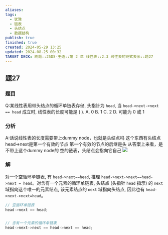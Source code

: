 ```yaml
---
aliases: 
tags:
  - 犹豫
  - 链表
  - 头结点
  - 数据结构
publish: true
finished: true
created: 2024-05-29 13:25
updated: 2024-08-25 00:32
TARGET DECK: 刷题::25DS-王道::第 2 章 线性表::2.3 线性表的链式表示::题27
---
```

## 题27
### 题目
Q:某线性表用带头结点的循环单链表存储, 头指针为 `head`, 当 `head->next->next == head` 成立时, 线性表的长度可能是 ( ).
A. 0 
B. 1 
C. 2 
D. 可能为 0 或 1
### 分析
A:话说线性表的长度需要带上dummy node，也就是头结点吗
这个东西有头结点
head->next是第一个有效的节点
第一个有效的节点的后继是头
从答案上来看，是不带上这个dummy node的
空的链表，头结点会指向它自己
![](https://img.hwenyi.live/202408250031571.webp)
### 解
对一个空循环单链表, 有 `head->next==head`, 推理 `head->next->next==head->next = head`。对含有一个元素的循环单链表, 头结点 (头指针 `head` 指示) 的 `next` 域指向这个唯一的元素结点, 该元素结点的 `next` 域指向头结点, 因此也有 `head->next->next=head`。
```cpp
// 空循环单链表
head->next == head;


// 含有一个元素的循环单链表
head->next->next == head->next == head;
```
